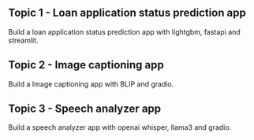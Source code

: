 ## Topic 1 - Loan application status prediction app
Build a loan application status prediction app with lightgbm, fastapi and streamlit.

## Topic 2 - Image captioning app
Build a Image captioning app with BLIP and gradio.

## Topic 3 - Speech analyzer app
Build a speech analyzer app with openai whisper, llama3 and gradio.